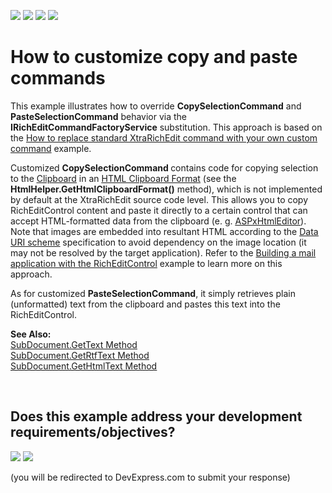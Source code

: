 <!-- default badges list -->
![](https://img.shields.io/endpoint?url=https://codecentral.devexpress.com/api/v1/VersionRange/128609846/19.2.7%2B)
[![](https://img.shields.io/badge/Open_in_DevExpress_Support_Center-FF7200?style=flat-square&logo=DevExpress&logoColor=white)](https://supportcenter.devexpress.com/ticket/details/E3665)
[![](https://img.shields.io/badge/📖_How_to_use_DevExpress_Examples-e9f6fc?style=flat-square)](https://docs.devexpress.com/GeneralInformation/403183)
[![](https://img.shields.io/badge/💬_Leave_Feedback-feecdd?style=flat-square)](#does-this-example-address-your-development-requirementsobjectives)
<!-- default badges end -->
# How to customize copy and paste commands


<p>This example illustrates how to override <strong>CopySelectionCommand</strong> and <strong>PasteSelectionCommand</strong> behavior via the <strong>IRichEditCommandFactoryService</strong> substitution. This approach is based on the <a href="https://www.devexpress.com/Support/Center/p/E2224">How to replace standard XtraRichEdit command with your own custom command</a> example.</p><p>Customized <strong>CopySelectionCommand </strong>contains code for copying selection to the <a href="http://msdn.microsoft.com/en-us/library/system.windows.clipboard.aspx"><u>Clipboard</u></a> in an <a href="http://msdn.microsoft.com/en-us/library/aa767917(v=vs.85).aspx"><u>HTML Clipboard Format</u></a> (see the <strong>HtmlHelper.GetHtmlClipboardFormat()</strong> method), which is not implemented by default at the XtraRichEdit source code level. This allows you to copy RichEditControl content and paste it directly to a certain control that can accept HTML-formatted data from the clipboard (e. g. <a href="http://documentation.devexpress.com/#AspNet/clsDevExpressWebASPxHtmlEditorASPxHtmlEditortopic"><u>ASPxHtmlEditor</u></a>). Note that images are embedded into resultant HTML according to the <a href="http://en.wikipedia.org/wiki/Data_URI_scheme"><u>Data URI scheme</u></a> specification to avoid dependency on the image location (it may not be resolved by the target application). Refer to the <a href="https://www.devexpress.com/Support/Center/p/E2216">Building a mail application with the RichEditControl</a> example to learn more on this approach.</p><p>As for customized <strong>PasteSelectionCommand</strong>, it simply retrieves plain (unformatted) text from the clipboard and pastes this text into the RichEditControl.</p><p><strong>See Also:</strong><br />
<a href="http://documentation.devexpress.com/#CoreLibraries/DevExpressXtraRichEditAPINativeSubDocument_GetTexttopic"><u>SubDocument.GetText Method</u></a><br />
<a href="http://documentation.devexpress.com/#CoreLibraries/DevExpressXtraRichEditAPINativeSubDocument_GetRtfTexttopic"><u>SubDocument.GetRtfText Method</u></a><br />
<a href="http://documentation.devexpress.com/#CoreLibraries/DevExpressXtraRichEditAPINativeSubDocument_GetHtmlTexttopic"><u>SubDocument.GetHtmlText Method</u></a></p>

<br/>


<!-- feedback -->
## Does this example address your development requirements/objectives?

[<img src="https://www.devexpress.com/support/examples/i/yes-button.svg"/>](https://www.devexpress.com/support/examples/survey.xml?utm_source=github&utm_campaign=how-to-customize-copy-and-paste-commands&~~~was_helpful=yes) [<img src="https://www.devexpress.com/support/examples/i/no-button.svg"/>](https://www.devexpress.com/support/examples/survey.xml?utm_source=github&utm_campaign=how-to-customize-copy-and-paste-commands&~~~was_helpful=no)

(you will be redirected to DevExpress.com to submit your response)
<!-- feedback end -->
